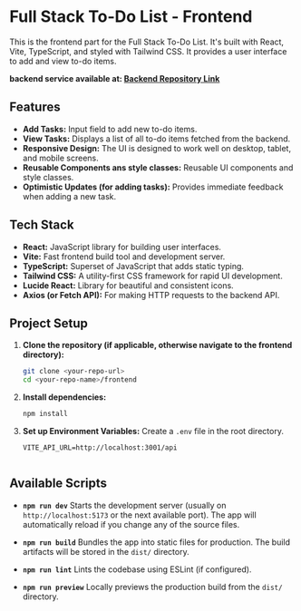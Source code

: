 # Full Stack To-Do List - Frontend

This is the frontend part for the Full Stack To-Do List. It's built with React, Vite, TypeScript, and styled with Tailwind CSS. It provides a user interface to add and view to-do items.

**backend service available at: [Backend Repository Link](https://github.com/prathyu116/fullstack_task_Prathyu-server-)**

## Features

*   **Add Tasks:** Input field to add new to-do items.
*   **View Tasks:** Displays a list of all to-do items fetched from the backend.
*   **Responsive Design:** The UI is designed to work well on desktop, tablet, and mobile screens.
*   **Reusable Components ans style classes:** Reusable UI components and style classes.
*   **Optimistic Updates (for adding tasks):** Provides immediate feedback when adding a new task.

## Tech Stack

*   **React:** JavaScript library for building user interfaces.
*   **Vite:** Fast frontend build tool and development server.
*   **TypeScript:** Superset of JavaScript that adds static typing.
*   **Tailwind CSS:** A utility-first CSS framework for rapid UI development.
*   **Lucide React:** Library for beautiful and consistent icons.
*   **Axios (or Fetch API):** For making HTTP requests to the backend API. 


## Project Setup

1.  **Clone the repository (if applicable, otherwise navigate to the frontend directory):**
    ```bash
    git clone <your-repo-url>
    cd <your-repo-name>/frontend
    ```

2.  **Install dependencies:**
    ```bash
    npm install

    ```
3.  **Set up Environment Variables:**
    Create a `.env` file in the root directory. 
    ```env
    VITE_API_URL=http://localhost:3001/api


## Available Scripts

*   **`npm run dev`**
    Starts the development server (usually on `http://localhost:5173` or the next available port). The app will automatically reload if you change any of the source files.

*   **`npm run build`**
    Bundles the app into static files for production. The build artifacts will be stored in the `dist/` directory.

*   **`npm run lint`**
    Lints the codebase using ESLint (if configured).

*   **`npm run preview`**
    Locally previews the production build from the `dist/` directory.


